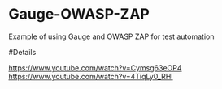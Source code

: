 # Gauge-OWASP-ZAP
Example of using Gauge and OWASP ZAP for test automation

#Details

https://www.youtube.com/watch?v=Cymsg63eOP4
https://www.youtube.com/watch?v=4TiqLy0_RHI
